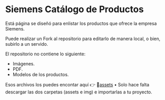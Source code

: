 # Siemens Catálogo de Productos
Está página se diseñó para enlistar los productos que ofrece la empresa Siemens.

Puede realizar un Fork al repositorio para editarlo de manera local, o bien, subirlo a un servido.

El repositorio no contiene lo siguiente:
- Imágenes.
- PDF.
- Modelos de los productos.

Esos archivos los puedes encontar aquí 👉 📁[assets](https://drive.google.com/drive/folders/1hITgGu2fhXstU110ayaRIAkQjguPxAXQ?usp=sharing "assets")  • Solo hace falta descargar las dos carpetas (assets e img) e importarlas a tu proyecto.
